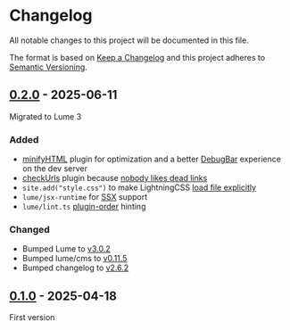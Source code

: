 <!-- deno-fmt-ignore-file -->

# Changelog
All notable changes to this project will be documented in this file.

The format is based on [Keep a Changelog](http://keepachangelog.com/) and this
project adheres to [Semantic Versioning](http://semver.org/).

## [0.2.0] - 2025-06-11

Migrated to Lume 3

### Added
- [minifyHTML](https://lume.land/plugins/minify_html/) plugin for optimization and a better [DebugBar](https://lume.land/docs/core/debugbar/) experience on the dev server
- [checkUrls](https://lume.land/plugins/check_urls/) plugin because [nobody likes dead links](https://lume.land/blog/posts/lume-2-4-0-maruja-mallo/#new-plugin%3A-check_urls)
- `site.add("style.css")` to make LightningCSS [load file explicitly](https://lume.land/blog/posts/lume-3/#plugins-no-longer-load-files-automatically)
- `lume/jsx-runtime` for [SSX](https://github.com/oscarotero/ssx) support
- `lume/lint.ts` [plugin-order](https://lume.land/docs/advanced/migrate-to-lume3/#plugins-order) hinting

### Changed
- Bumped Lume to [v3.0.2](https://github.com/lumeland/lume/releases/tag/v3.0.2)
- Bumped lume/cms to [v0.11.5](https://github.com/lumeland/cms/releases/tag/v0.11.5)
- Bumped changelog to [v2.6.2](https://github.com/oscarotero/keep-a-changelog/releases/tag/v2.6.2)

[0.2.0]: https://github.com/lumeland/theme-boilerplate/releases/tag/v0.2.0

## [0.1.0] - 2025-04-18
First version

[0.1.0]: https://github.com/lumeland/theme-boilerplate/releases/tag/v0.1.0
